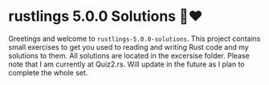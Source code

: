 # rustlings 5.0.0 Solutions 🦀❤️

Greetings and welcome to `rustlings-5.0.0-solutions`. This project contains small exercises to get you used to reading and writing Rust code and my solutions to them. All solutions are located in the excersise folder. Please note that I am currently at Quiz2.rs. Will update in the future as I plan to complete the whole set.

